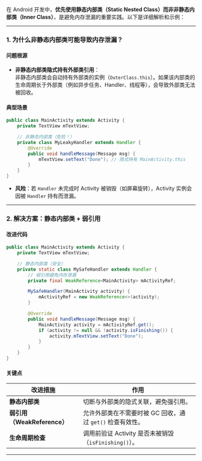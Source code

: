 在 Android 开发中，**优先使用静态内部类（Static Nested Class）而非非静态内部类（Inner Class）**，是避免内存泄漏的重要实践。以下是详细解析和示例：

---

### **1. 为什么非静态内部类可能导致内存泄漏？**

#### **问题根源**

- **非静态内部类隐式持有外部类引用**：  
    非静态内部类会自动持有外部类的实例（`OuterClass.this`）。如果该内部类的生命周期长于外部类（例如异步任务、Handler、线程等），会导致外部类无法被回收。

#### **典型场景**
```java
public class MainActivity extends Activity {
    private TextView mTextView;

    // 非静态内部类（危险！）
    private class MyLeakyHandler extends Handler {
        @Override
        public void handleMessage(Message msg) {
            mTextView.setText("Done"); // 隐式持有 MainActivity.this
        }
    }
}
```

- **风险**：若 `Handler` 未完成时 Activity 被销毁（如屏幕旋转），Activity 实例会因被 `Handler` 持有而泄漏。
    

---

### **2. 解决方案：静态内部类 + 弱引用**

#### **改进代码**
```java
public class MainActivity extends Activity {
    private TextView mTextView;

    // 静态内部类（安全）
    private static class MySafeHandler extends Handler {
        // 弱引用避免内存泄漏
        private final WeakReference<MainActivity> mActivityRef;

        MySafeHandler(MainActivity activity) {
            mActivityRef = new WeakReference<>(activity);
        }

        @Override
        public void handleMessage(Message msg) {
            MainActivity activity = mActivityRef.get();
            if (activity != null && !activity.isFinishing()) {
                activity.mTextView.setText("Done");
            }
        }
    }
}
```

#### **关键点**

|改进措施|作用|
|---|---|
|**静态内部类**|切断与外部类的隐式关联，避免强引用。|
|**弱引用（WeakReference）**|允许外部类在不需要时被 GC 回收，通过 `get()` 检查有效性。|
|**生命周期检查**|调用前验证 Activity 是否未被销毁（`isFinishing()`）。|

---